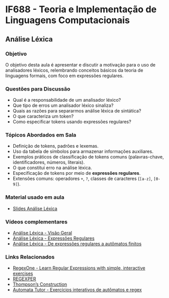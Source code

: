 # IF688 - Teoria e Implementação de Linguagens Computacionais

## Análise Léxica

### Objetivo

O objetivo desta aula é apresentar e discutir a motivação para o uso de analisadores léxicos, relembrando conceitos básicos da teoria de linguagens formais, com foco em expressões regulares. 

### Questões para Discussão

- Qual é a responsabilidade de um analisador léxico? 
- Que tipo de erros um analisador léxico sinaliza? 
- Quais as razões para separarmos análise léxica de sintática?
- O que caracteriza um token? 
- Como especificar tokens usando expressões regulares?

### Tópicos Abordados em Sala

* Definição de tokens, padrões e lexemas.
* Uso da tabela de símbolos para armazenar informações auxiliares.
* Exemplos práticos de classificação de tokens comuns (palavras-chave, identificadores, números, literais).
* O que constitui erro na análise léxica.
* Especificação de tokens por meio de **expressões regulares**.
* Extensões comuns: operadores `+`, `?`, classes de caracteres (`[a-z]`, `[0-9]`).

### Material usado em aula

- [Slides Análise Léxica](https://drive.google.com/file/d/1fplNs03tnaRGyHxvQuIVA5whzHUASG2l/view?usp=sharing)

### Vídeos complementares

- [Análise Léxica - Visão Geral](https://www.youtube.com/watch?v=DrHk0P3Vy6Y)
- [Análise Léxica - Expressões Regulares](https://www.youtube.com/watch?v=_W8fSlngkq8)
- [Análise Léxica - De expressões regulares a autômatos finitos](https://www.youtube.com/watch?v=94Qzr39D5Hc)

### Links Relacionados

- [RegexOne - Learn Regular Expressions with simple, interactive exercises](https://regexone.com/)
- [REGEXPER](https://regexper.com/)
- [Thompson’s Construction](https://en.wikipedia.org/wiki/Thompson%27s_construction)
- [Automata Tutor - Exercícios interativos de autômatos e regex](https://automata-tutor.live-lab.fi.muni.cz/)